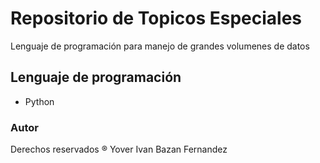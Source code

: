 # Repositorio de Topicos Especiales

Lenguaje de programación para manejo de grandes volumenes de datos

## Lenguaje de programación
- Python

### Autor

Derechos reservados ®  Yover Ivan Bazan Fernandez
